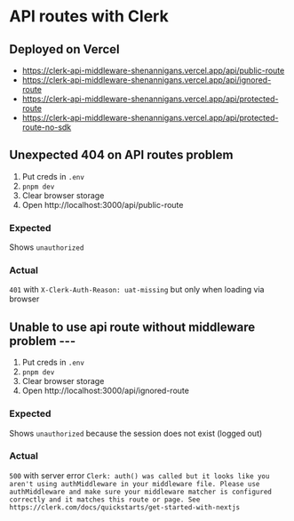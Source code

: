 # API routes with Clerk

## Deployed on Vercel

* https://clerk-api-middleware-shenannigans.vercel.app/api/public-route
* https://clerk-api-middleware-shenannigans.vercel.app/api/ignored-route
* https://clerk-api-middleware-shenannigans.vercel.app/api/protected-route
* https://clerk-api-middleware-shenannigans.vercel.app/api/protected-route-no-sdk


## Unexpected 404 on API routes problem

1. Put creds in `.env`
2. `pnpm dev`
3. Clear browser storage
4. Open http://localhost:3000/api/public-route

### Expected
Shows `unauthorized`

### Actual
`401` with `X-Clerk-Auth-Reason: uat-missing` but only when loading via browser

## Unable to use api route without middleware problem ---
1. Put creds in `.env`
2. `pnpm dev`
3. Clear browser storage
4. Open http://localhost:3000/api/ignored-route

### Expected
Shows `unauthorized` because the session does not exist (logged out)

### Actual

`500` with server error `Clerk: auth() was called but it looks like you aren't using authMiddleware in your middleware file. Please use authMiddleware and make sure your middleware matcher is configured correctly and it matches this route or page. See https://clerk.com/docs/quickstarts/get-started-with-nextjs`